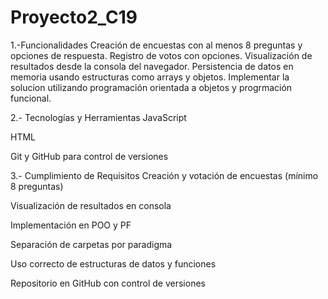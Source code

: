 # Proyecto2_C19

1.-Funcionalidades
Creación de encuestas con al menos 8 preguntas y opciones de respuesta.
Registro de votos con opciones.
Visualización de resultados desde la consola del navegador.
Persistencia de datos en memoria usando estructuras como arrays y objetos.
Implementar la solucion utilizando programación orientada a objetos y progrmación funcional.

2.- Tecnologías y Herramientas
JavaScript

HTML

Git y GitHub para control de versiones

3.- Cumplimiento de Requisitos
Creación y votación de encuestas (mínimo 8 preguntas)

Visualización de resultados en consola

Implementación en POO y PF

Separación de carpetas por paradigma

Uso correcto de estructuras de datos y funciones

Repositorio en GitHub con control de versiones
